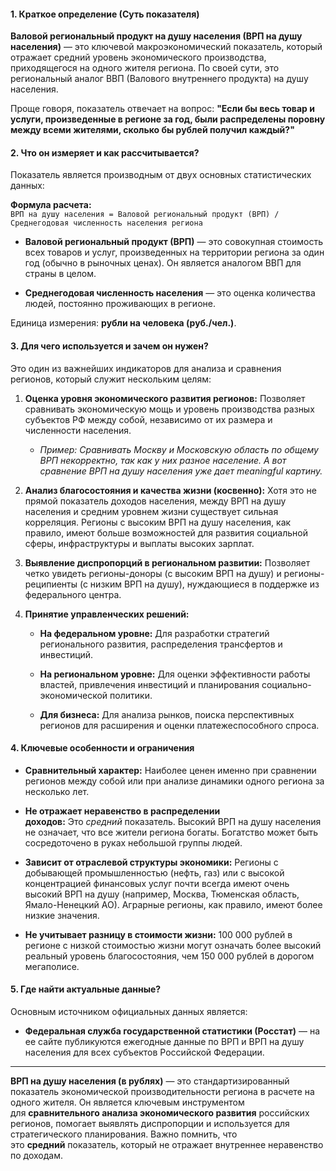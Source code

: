 #### **1. Краткое определение (Суть показателя)**

**Валовой региональный продукт на душу населения (ВРП на душу населения)** — это ключевой макроэкономический показатель, который отражает средний уровень экономического производства, приходящегося на одного жителя региона. По своей сути, это региональный аналог ВВП (Валового внутреннего продукта) на душу населения.

Проще говоря, показатель отвечает на вопрос: **"Если бы весь товар и услуги, произведенные в регионе за год, были распределены поровну между всеми жителями, сколько бы рублей получил каждый?"**

#### **2. Что он измеряет и как рассчитывается?**

Показатель является производным от двух основных статистических данных:

**Формула расчета:**  
`ВРП на душу населения = Валовой региональный продукт (ВРП) / Среднегодовая численность населения региона`

- **Валовой региональный продукт (ВРП)** — это совокупная стоимость всех товаров и услуг, произведенных на территории региона за один год (обычно в рыночных ценах). Он является аналогом ВВП для страны в целом.
    
- **Среднегодовая численность населения** — это оценка количества людей, постоянно проживающих в регионе.
    

Единица измерения: **рубли на человека (руб./чел.)**.

#### **3. Для чего используется и зачем он нужен?**

Это один из важнейших индикаторов для анализа и сравнения регионов, который служит нескольким целям:

1. **Оценка уровня экономического развития регионов:** Позволяет сравнивать экономическую мощь и уровень производства разных субъектов РФ между собой, независимо от их размера и численности населения.
    
    - _Пример: Сравнивать Москву и Московскую область по общему ВРП некорректно, так как у них разное население. А вот сравнение ВРП на душу населения уже дает meaningful картину._
        
2. **Анализ благосостояния и качества жизни (косвенно):** Хотя это не прямой показатель доходов населения, между ВРП на душу населения и средним уровнем жизни существует сильная корреляция. Регионы с высоким ВРП на душу населения, как правило, имеют больше возможностей для развития социальной сферы, инфраструктуры и выплаты высоких зарплат.
    
3. **Выявление диспропорций в региональном развитии:** Позволяет четко увидеть регионы-доноры (с высоким ВРП на душу) и регионы-реципиенты (с низким ВРП на душу), нуждающиеся в поддержке из федерального центра.
    
4. **Принятие управленческих решений:**
    
    - **На федеральном уровне:** Для разработки стратегий регионального развития, распределения трансфертов и инвестиций.
        
    - **На региональном уровне:** Для оценки эффективности работы властей, привлечения инвестиций и планирования социально-экономической политики.
        
    - **Для бизнеса:** Для анализа рынков, поиска перспективных регионов для расширения и оценки платежеспособного спроса.
        

#### **4. Ключевые особенности и ограничения**

- **Сравнительный характер:** Наиболее ценен именно при сравнении регионов между собой или при анализе динамики одного региона за несколько лет.
    
- **Не отражает неравенство в распределении доходов:** Это _средний_ показатель. Высокий ВРП на душу населения не означает, что все жители региона богаты. Богатство может быть сосредоточено в руках небольшой группы людей.
    
- **Зависит от отраслевой структуры экономики:** Регионы с добывающей промышленностью (нефть, газ) или с высокой концентрацией финансовых услуг почти всегда имеют очень высокий ВРП на душу (например, Москва, Тюменская область, Ямало-Ненецкий АО). Аграрные регионы, как правило, имеют более низкие значения.
    
- **Не учитывает разницу в стоимости жизни:** 100 000 рублей в регионе с низкой стоимостью жизни могут означать более высокий реальный уровень благосостояния, чем 150 000 рублей в дорогом мегаполисе.
    

#### **5. Где найти актуальные данные?**

Основным источником официальных данных является:

- **Федеральная служба государственной статистики (Росстат)** — на ее сайте публикуются ежегодные данные по ВРП и ВРП на душу населения для всех субъектов Российской Федерации.
    

---
**ВРП на душу населения (в рублях)** — это стандартизированный показатель экономической производительности региона в расчете на одного жителя. Он является ключевым инструментом для **сравнительного анализа экономического развития** российских регионов, помогает выявлять диспропорции и используется для стратегического планирования. Важно помнить, что это **средний** показатель, который не отражает внутреннее неравенство по доходам.